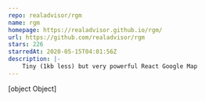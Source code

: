 ```yaml
---
repo: realadvisor/rgm
name: rgm
homepage: https://realadvisor.github.io/rgm/
url: https://github.com/realadvisor/rgm
stars: 226
starredAt: 2020-05-15T04:01:56Z
description: |-
    Tiny (1kb less) but very powerful React Google Map
---
```


[object Object]
